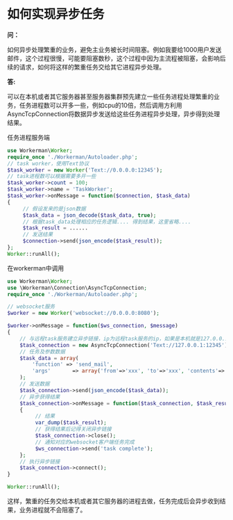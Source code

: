 # 如何实现异步任务

**问：**

如何异步处理繁重的业务，避免主业务被长时间阻塞。例如我要给1000用户发送邮件，这个过程很慢，可能要阻塞数秒，这个过程中因为主流程被阻塞，会影响后续的请求，如何将这样的繁重任务交给其它进程异步处理。

**答:**

可以在本机或者其它服务器甚至服务器集群预先建立一些任务进程处理繁重的业务，任务进程数可以开多一些，例如cpu的10倍，然后调用方利用AsyncTcpConnection将数据异步发送给这些任务进程异步处理，异步得到处理结果。

任务进程服务端
```php
use Workerman\Worker;
require_once './Workerman/Autoloader.php';
// task worker，使用Text协议
$task_worker = new Worker('Text://0.0.0.0:12345');
// task进程数可以根据需要多开一些
$task_worker->count = 100;
$task_worker->name = 'TaskWorker';
$task_worker->onMessage = function($connection, $task_data)
{
     // 假设发来的是json数据
     $task_data = json_decode($task_data, true);
     // 根据task_data处理相应的任务逻辑.... 得到结果，这里省略....
     $task_result = ......
     // 发送结果
     $connection->send(json_encode($task_result));
};
Worker::runAll();
```

在workerman中调用

```php
use Workerman\Worker;
use \Workerman\Connection\AsyncTcpConnection;
require_once './Workerman/Autoloader.php';

// websocket服务
$worker = new Worker('websocket://0.0.0.0:8080');

$worker->onMessage = function($ws_connection, $message)
{
    // 与远程task服务建立异步链接，ip为远程task服务的ip，如果是本机就是127.0.0.1，如果是集群就是lvs的ip
    $task_connection = new AsyncTcpConnection('Text://127.0.0.1:12345');
    // 任务及参数数据
    $task_data = array(
        'function' => 'send_mail',
        'args'       => array('from'=>'xxx', 'to'=>'xxx', 'contents'=>'xxx'),
    );
    // 发送数据
    $task_connection->send(json_encode($task_data));
    // 异步获得结果
    $task_connection->onMessage = function($task_connection, $task_result)use($ws_connection)
    {
         // 结果
         var_dump($task_result);
         // 获得结果后记得关闭异步链接
         $task_connection->close();
         // 通知对应的websocket客户端任务完成
         $ws_connection->send('task complete');
    };
    // 执行异步链接
    $task_connection->connect();
}

Worker::runAll();
```

这样，繁重的任务交给本机或者其它服务器的进程去做，任务完成后会异步收到结果，业务进程就不会阻塞了。



